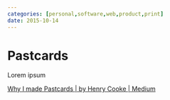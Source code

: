 ```yaml
---
categories: [personal,software,web,product,print]
date: 2015-10-14
---
```


# Pastcards

Lorem ipsum

[Why I made Pastcards | by Henry Cooke | Medium](https://medium.com/@prehensile/why-i-made-pastcards-fc4406cc5330)
